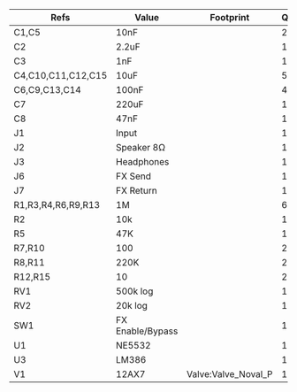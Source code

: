 | Refs               | Value            | Footprint           | Qty | DNP |
| ------------------ | ---------------- | ------------------- | --- | --- |
| C1,C5              | 10nF             |                     |   2 |     |
| C2                 | 2.2uF            |                     |   1 |     |
| C3                 | 1nF              |                     |   1 |     |
| C4,C10,C11,C12,C15 | 10uF             |                     |   5 |     |
| C6,C9,C13,C14      | 100nF            |                     |   4 |     |
| C7                 | 220uF            |                     |   1 |     |
| C8                 | 47nF             |                     |   1 |     |
| J1                 | Input            |                     |   1 |     |
| J2                 | Speaker 8Ω       |                     |   1 |     |
| J3                 | Headphones       |                     |   1 |     |
| J6                 | FX Send          |                     |   1 |     |
| J7                 | FX Return        |                     |   1 |     |
| R1,R3,R4,R6,R9,R13 | 1M               |                     |   6 |     |
| R2                 | 10k              |                     |   1 |     |
| R5                 | 47K              |                     |   1 |     |
| R7,R10             | 100              |                     |   2 |     |
| R8,R11             | 220K             |                     |   2 |     |
| R12,R15            | 10               |                     |   2 |     |
| RV1                | 500k log         |                     |   1 |     |
| RV2                | 20k log          |                     |   1 |     |
| SW1                | FX Enable/Bypass |                     |   1 |     |
| U1                 | NE5532           |                     |   1 |     |
| U3                 | LM386            |                     |   1 |     |
| V1                 | 12AX7            | Valve:Valve_Noval_P |   1 |     |

